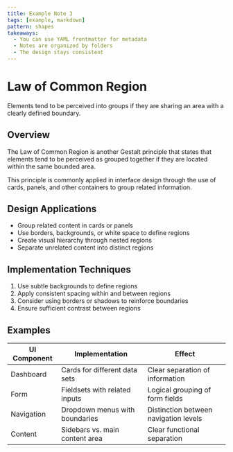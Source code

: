 ```yaml
---
title: Example Note 3
tags: [example, markdown]
pattern: shapes
takeaways:
  - You can use YAML frontmatter for metadata
  - Notes are organized by folders
  - The design stays consistent
---
```


# Law of Common Region

Elements tend to be perceived into groups if they are sharing an area with a clearly defined boundary.

## Overview

The Law of Common Region is another Gestalt principle that states that elements tend to be perceived as grouped together if they are located within the same bounded area.

This principle is commonly applied in interface design through the use of cards, panels, and other containers to group related information.

## Design Applications

* Group related content in cards or panels
* Use borders, backgrounds, or white space to define regions
* Create visual hierarchy through nested regions
* Separate unrelated content into distinct regions

## Implementation Techniques

1. Use subtle backgrounds to define regions
2. Apply consistent spacing within and between regions
3. Consider using borders or shadows to reinforce boundaries
4. Ensure sufficient contrast between regions

## Examples

| UI Component | Implementation | Effect |
| ------------ | -------------- | ------ |
| Dashboard | Cards for different data sets | Clear separation of information |
| Form | Fieldsets with related inputs | Logical grouping of form fields |
| Navigation | Dropdown menus with boundaries | Distinction between navigation levels |
| Content | Sidebars vs. main content area | Clear functional separation |
